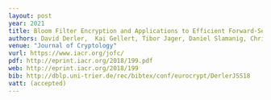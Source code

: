 ```yaml
---
layout: post
year: 2021	
title: Bloom Filter Encryption and Applications to Efficient Forward-Secret 0-RTT Key Exchange
authors: David Derler,  Kai Gellert, Tibor Jager, Daniel Slamanig, Christoph Striecks
venue: "Journal of Cryptology"
vurl: https://www.iacr.org/jofc/
pdf: http://eprint.iacr.org/2018/199.pdf
web: http://eprint.iacr.org/2018/199
bib: http://dblp.uni-trier.de/rec/bibtex/conf/eurocrypt/DerlerJSS18
vatt: (accepted)
---
```


